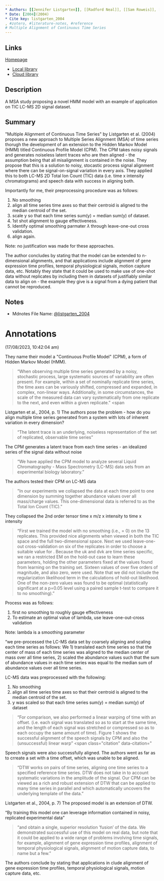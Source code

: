 ```yaml
---
* Authors: [[Jennifer Listgarten]], [[Radford Neal]], [[Sam Roweis]], [[Andrew Emili]]
* Date: [2004](2004)
* Cite key: listgarten_2004
, #zotero, #literature-notes, #reference
# Multiple Alignment of Continuous Time Series
---
```


## Links

[Homepage](mres_lit_review.md)
* [Local library](zotero://select/items/1_J7FZFTBL)
* [Cloud library](http://zotero.org/users/8278261/items/J7FZFTBL)

## Description

A MSA study proposing a novel HMM model with an example of application on TIC LC-MS 2D signal dataset.

## Summary

"Multiple Alignment of Continuous Time Series" by Listgarten et al. (2004) proposes a new approach to Multiple Series Alignment (MSA) of time series thorugh the development of an extension to the Hidden Markov Model (HMM) titled Continuous Profile Model (CPM). The CPM takes noisy signals and generates noiseless latent traces who are then aligned - the assumption being that all misalignment is contained in the noise. They propose that this is a solution to noisy, stocastic process signal alignment where there can be signal-on-signal variation in every axis. They applied this to both LC-MS 2D Total Ion Count (TIC) data (i.e. time x intensity chromatograms) and speech data with success in aligning both.

Importantly for me, their preprocessing procedure was as follows:

1. No smoothing
2. align all time series time axes so that their centroid is aligned to the median centroid of the set.
3. scale y so that each time series sum(y) = median sum(y) of dataset.
4. 1st shot alignment to gauge effectiveness.
5. Identify optimal smoothing parmater $\lambda$ through leave-one-out cross validation.
6. align again.

Note: no justification was made for these approaches.

The author concludes by stating that the model can be extended to n-dimensional alignments, and that applications include alignment of gene expression time profiles, temporal physiological signals, motion capture data, etc. Notably they state that it could be used to make use of one-shot data without replicates by including them in datasets of justifiably similar data to align on - the example they give is a signal from a dying patient that cannot be reproduced.

## Notes

* Mdnotes File Name: [@listgarten_2004](@listgarten_2004)

# Annotations

(17/08/2023, 10:42:04 am)

They name their model a "Continuous Profile Model" (CPM), a form of Hidden Markov Model (HMM).

> “When observing multiple time series generated by a noisy, stochastic process, large systematic sources of variability are often present. For example, within a set of nominally replicate time series, the time axes can be variously shifted, compressed and expanded, in complex, non-linear ways. Additionally, in some circumstances, the scale of the measured data can vary systematically from one replicate to the next, and even within a given replicate.”</span> <span 

Listgarten et al., 2004, p. 1</span>)</span> The authors pose the problem - how do you align multiple time series generated from a system with lots of inherent variation in every dimension?

> “The latent trace is an underlying, noiseless representation of the set of replicated, observable time series”

The CPM generates a latent trace from each time series - an idealized series of the signal data without noise

> “We have applied the CPM model to analyze several Liquid Chromatography - Mass Spectrometry (LC-MS) data sets from an experimental biology laboratory.”

The authors tested their CPM on LC-MS data

> "In our experiments we collapsed the data at each time point to one dimension by summing together abundance values over all mass/charge values. This one-dimensional data is referred to as the Total Ion Count (TIC).”

 They collapsed the 2nd order tensor time x m/z x intensity to time x intensity

> “First we trained the model with no smoothing (i.e., = 0) on the 13 replicates. This provided nice alignments when viewed in both the TIC space and the full two-dimensional space. Next we used leave-one-out cross-validation on six of the replicates in order to choose a suitable value for . Because the uk and dvk are time series specific, we ran a restricted EM on the hold-out case to learn these parameters, holding the other parameters fixed at the values found from learning on the training set. Sixteen values of over five orders of magnitude, and also zero, were used. Note that we did not include the regularization likelihood term in the calculations of hold-out likelihood. One of the non-zero values was found to be optimal (statistically significant at a p=0.05 level using a paired sample t-test to compare it to no smoothing).”

Process was as follows:

1. first no smoothing to roughly gauge effectiveness  
2. To estimate an optimal value of lambda, use leave-one-out-cross validation
  
Note: lambda is a smoothing parameter

“we pre-processed the LC-MS data set by coarsely aligning and scaling each time series as follows: We 1) translated each time series so that the center of mass of each time series was aligned to the median center of mass over all time series, 2) scaled the abundance values such that the sum of abundance values in each time series was equal to the median sum of abundance values over all time series. 

LC-MS data was preprocessed with the following:  
1. No smoothing
2. align all time series time axes so that their centroid is aligned to the median centroid of the set.
3. y was scaled so that each time series sum(y) = median sum(y) of dataset

> “For comparison, we also performed a linear warping of time with an offset. (i.e. each signal was translated so as to start at the same time, and the length of each signal was stretched or compressed so as to each occupy the same amount of time). Figure 1 shows the successful alignment of the speech signals by CPM and also the (unsuccessful) linear warp”</span> <span class="citation" data-citation="

Speech signals were also successfully aligned. The authors went as far as to crreate a set with a time offset, which was unable to be aligned.

> “DTW works on pairs of time series, aligning one time series to a specified reference time series. DTW does not take in to account systematic variations in the amplitude of the signal. Our CPM can be viewed as a rich and robust extension of DTW that can be applied to many time series in parallel and which automatically uncovers the underlying template of the data.”

Listgarten et al., 2004, p. 7</span>)</span> The proposed model is an extension of DTW.

“By training this model one can leverage information contained in noisy, replicated experimental data”

> “and obtain a single, superior resolution ’fusion’ of the data. We demonstrated successful use of this model on real data, but note that it could be applied to a wide range of problems involving time signals, for example, alignment of gene expression time profiles, alignment of temporal physiological signals, alignment of motion capture data, to name but a few.”

The authors conclude by stating that applications in clude alignment of gene expression time profiles, temporal physiological signals, motion capture data, etc.


